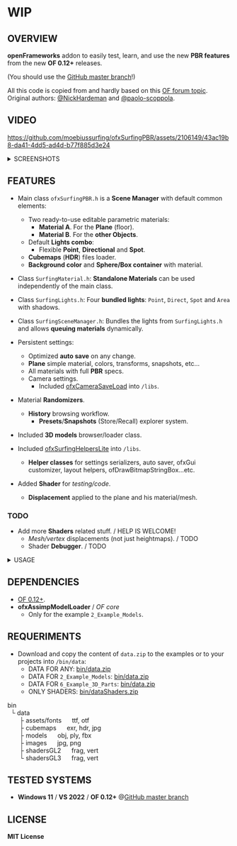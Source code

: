 # WIP 

## OVERVIEW

**openFrameworks** addon to easily test, learn, and use the new **PBR features** from the new **OF 0.12+** releases.  

(You should use the [GitHub master branch](https://github.com/openframeworks/openFrameworks)!)  

All this code is copied from and hardly based on this [OF forum topic](https://forum.openframeworks.cc/t/ofshadow-and-ofshader-issue-on-of-0-12/42600/19 ).  
Original authors: [@NickHardeman](https://github.com/NickHardeman) and [@paolo-scoppola](https://github.com/paolo-scoppola).  

## VIDEO

https://github.com/moebiussurfing/ofxSurfingPBR/assets/2106149/43ac19b8-da41-4dd5-ad4d-b77f885d3e24

<details>
  <summary>SCREENSHOTS</summary>
  <p>

### 1_Example_Basic
![](1_Example_Basic/Capture.PNG)

### 2_Example_Models
![](2_Example_Models/Capture.PNG)

### 3_Example_Lights
![](3_Example_Lights/Capture.PNG)

### 4_Example_Materials
![](4_Example_Materials/Capture.PNG)

### 5_Example_Shadows
![](5_Example_Shadows/Capture.PNG)
 
### 6_Example-3D_Parts
![](6_Example-3D_Parts/Capture.PNG)

  </p>
</details>

## FEATURES

- Main class `ofxSurfingPBR.h` is a **Scene Manager** with default common elements:
  - Two ready-to-use editable parametric materials:
    - **Material A**. For the **Plane** (floor).
    - **Material B**. For the **other Objects**.
  - Default **Lights combo**: 
    - Flexible **Point**, **Directional** and **Spot**.
  - **Cubemaps** (**HDR**) files loader.
  - **Background color** and **Sphere/Box container** with material.

- Class `SurfingMaterial.h`: **Standalone Materials** can be used independently of the main class.

- Class `SurfingLights.h`: Four **bundled lights**: `Point`, `Direct`, `Spot` and `Area` with shadows. 

- Class `SurfingSceneManager.h`: Bundles the lights from `SurfingLights.h` and allows **queuing materials** dynamically.

- Persistent settings:
  - Optimized **auto save** on any change.
  - **Plane** simple material, colors, transforms, snapshots, etc...
  - All materials with full **PBR** specs. 
  - Camera settings.
    - Included [ofxCameraSaveLoad](https://github.com/roymacdonald/ofxCameraSaveLoad) into `/libs`.

- Material **Randomizers**.
  - **History** browsing workflow.
    - **Presets**/**Snapshots** (Store/Recall) explorer system.
- Included **3D models** browser/loader class.
- Included [ofxSurfingHelpersLite](https://github.com/moebiussurfing/ofxSurfingHelpersLite) into `/libs`.
    - **Helper classes** for settings serializers, auto saver, ofxGui customizer, layout helpers, ofDrawBitmapStringBox...etc.  

- Added **Shader** for *testing/code*.
  - **Displacement** applied to the plane and his material/mesh.

### TODO
  - Add more **Shaders** related stuff. / HELP IS WELCOME! 
    - _Mesh/vertex_ displacements (not just heightmaps). / TODO 
    - Shader **Debugger**. / TODO 

<details>
  <summary>USAGE</summary>
  <p>

## EXAMPLE

### main.cpp
```.cpp
#include "ofApp.h"
#include "ofMain.h"

int main() {

    ofGLWindowSettings settings;
    settings.setGLVersion(3, 2);

    auto window = ofCreateWindow(settings);

    ofRunApp(window, make_shared<ofApp>());
    ofRunMainLoop();
}
```

### ofApp.h
```.cpp
#pragma once
#include "ofMain.h"

#include "ofxSurfingPBR.h"

class ofApp : public ofBaseApp {
public:
    void setup();
    void draw();

    ofEasyCam cam;

    ofxSurfingPBR pbr;
    void renderScene();
};
```

### ofApp.cpp
```.cpp
void ofApp::setup() {

    // Pass the local camera
    pbr.setup(cam);

    // Pass the render scene function
    callback_t f = std::bind(&ofApp::renderScene, this);
    pbr.setFunctionRenderScene(f);
}

void ofApp::draw() {
    pbr.draw();
    pbr.drawGui();
}

void ofApp::renderScene()
{
    // Plane floor
    pbr.drawPlane();

    // Other objects
    pbr.beginMaterial();
    {
        /*   DRAW HERE !   */
    }
    pbr.endMaterial();
}
```

  </p>
</details>

## DEPENDENCIES

* [OF 0.12+](https://github.com/openframeworks/openFrameworks).
* **ofxAssimpModelLoader** / _OF core_
    * Only for the example `2_Example_Models`. 

## REQUERIMENTS 

* Download and copy the content of `data.zip` to the examples or to your projects into `/bin/data`:  
  * DATA FOR ANY: [bin/data.zip](https://mega.nz/file/cHkylJZY#sVdQpSF8IkvdmKdpMIbA4767kvBvfGL7R7GnU9g20ow)  
  * DATA FOR `2_Example_Models`: [bin/data.zip](https://mega.nz/file/saMXjATJ#hCcfG5KWJrRnwX85Wy0MmH0JMViaToS1MyOejCIxSZY)  
  * DATA FOR `6_Example_3D_Parts`: [bin/data.zip](https://mega.nz/file/5Klk0ZZA#nDyOPUj6tvw-g271pFeunr8EA7dBn5juWXZgrJkkOGk)  
  * ONLY SHADERS: [bin/dataShaders.zip](https://mega.nz/file/gLMwXY6S#HjIfsu80ZIpPccaFbJKowE3qeoRZeK8jnfSrhUEeGQE)  

bin  
$~$ └ data  
$~~~~~~$ ├ assets/fonts $~~~~$ ttf, otf  
$~~~~~~$ ├ cubemaps $~~~~$ exr, hdr, jpg  
$~~~~~~$ ├ models $~~~~$ obj, ply, fbx  
$~~~~~~$ ├ images $~~~~$ jpg, png  
$~~~~~~$ ├ shadersGL2 $~~~~$ frag, vert  
$~~~~~~$ └ shadersGL3 $~~~~$ frag, vert  

## TESTED SYSTEMS
* **Windows 11** / **VS 2022** / **OF 0.12+** @[GitHub master branch](https://github.com/openframeworks/openFrameworks)

## LICENSE
**MIT License**
